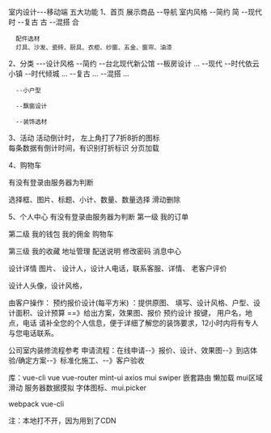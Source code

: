 室内设计---移动端
五大功能
1、首页
   展示商品
   	--导航    室内风格
   		--简约  简
   		--现代  时
   		--复古  古
   		--混搭  合

      配件选材
      灯具、沙发、瓷砖、厨具、衣柜、纱窗、五金、窗帘、油漆


 

2、分类
       ---设计风格
         --简约
              --台北现代新公馆 
              --板房设计
              ...
   		   --现代
   			  --时代依云小镇
   			  --时代倾城
   			  ...
   		   --复古
   		      ...
   		   --混搭
   			  ...

      --小户型

      --飘窗设计

      --装饰选材

3、活动
   活动倒计时，   左上角打了7折8折的图标   
   每条数据有倒计时间，有识别打折标识 
   分页加载<!-- 待定 -->

4、购物车

   有没有登录由服务器为判断

   选择框、图片、标题、小计、数量、数量选择   滑动删除


5、个人中心
   有没有登录由服务器为判断
   第一级
   我的订单

   第二级
   我的钱包
   我的佣金
   购物车
   

   第三级
   我的收藏
   地址管理
   配送说明
   修改密码
   消息中心


设计详情
图片、 设计人，设计人电话，联系客服、详情、 老客户评价

设计人头像，设计风格，


由客户操作： 预约报价设计(每平方米) ：提供原图、 填写、设计风格、户型、设计面积、设计预算  ==》给出方案，效果图、报价
预约设计   按键， 用户名，地点，电话
请补全您的个人信息，便于详细了解您的装饰要求，12小时内将有专人与您电话联系。


公司室内装修流程参考
申请流程：在线申请--》报价、设计、效果图--》到店体验/确定方案--》标准化施工、--》客户验收

库：vue-cli  vue vue-router  mint-ui axios mui swiper 嵌套路由 懒加载 mui区域滑动    服务器数据摸拟 
字体图标、mui.picker


webpack vue-cli

注：本地打不开，因为用到了CDN